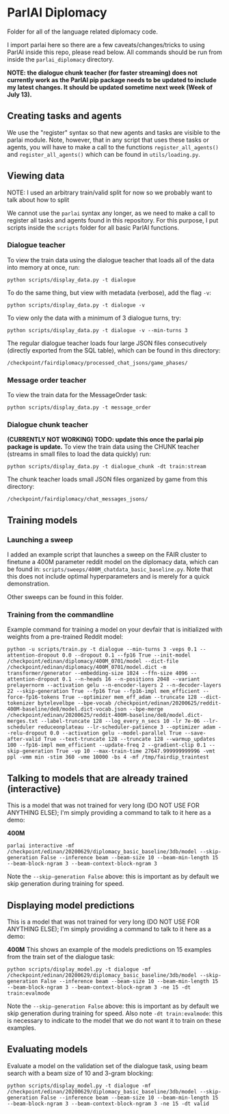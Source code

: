 # ParlAI Diplomacy

Folder for all of the language related diplomacy code.

I import parlai here so there are a few caveats/changes/tricks to using ParlAI inside this repo, please read below. All commands should be run from inside the `parlai_diplomacy` directory.

**NOTE: the dialogue chunk teacher (for faster streaming) does not currently work as the ParlAI pip package needs to be updated to include my latest changes. It should be updated sometime next week (Week of July 13).**

## Creating tasks and agents
We use the "register" syntax so that new agents and tasks are visible to the parlai module. Note, however,
that in any script that uses these tasks or agents, you will have to make a call to the functions `register_all_agents()` and `register_all_agents()` which can be found in `utils/loading.py`.


## Viewing data
NOTE: I used an arbitrary train/valid split for now so we probably want to talk about how to split

We cannot use the `parlai` syntax any longer, as we need to make a call to register all tasks and agents found in this repository. For this purpose, I put scripts inside the `scripts` folder for all basic ParlAI functions.

### Dialogue teacher

To view the train data using the dialogue teacher that loads all of the data into memory at once, run:
```
python scripts/display_data.py -t dialogue
```
To do the same thing, but view with metadata (verbose), add the flag `-v`:
```
python scripts/display_data.py -t dialogue -v
```
To view only the data with a minimum of 3 dialogue turns, try:
```
python scripts/display_data.py -t dialogue -v --min-turns 3
```

The regular dialogue teacher loads four large JSON files consecutively (directly exported from the SQL table), which can be found in this directory:
```
/checkpoint/fairdiplomacy/processed_chat_jsons/game_phases/
```

### Message order teacher
To view the train data for the MessageOrder task:
```
python scripts/display_data.py -t message_order
```

### Dialogue chunk teacher
**(CURRENTLY NOT WORKING) TODO: update this once the parlai pip package is update.**
To view the train data using the CHUNK teacher (streams in small files to load the data quickly) run:
```
python scripts/display_data.py -t dialogue_chunk -dt train:stream
```

The chunk teacher loads small JSON files organized by game from this directory:
```
/checkpoint/fairdiplomacy/chat_messages_jsons/
```

## Training models

### Launching a sweep

I added an example script that launches a sweep on the FAIR cluster to finetune a 400M parameter reddit model on the diplomacy data, which can be found in: `scripts/sweeps/400M_chatdata_basic_baseline.py`. Note that this does not include optimal hyperparameters and is merely for a quick demonstration.

Other sweeps can be found in this folder.

### Training from the commandline

Example command for training a model on your devfair that is initialized with weights from a pre-trained Reddit model:
```
python -u scripts/train.py -t dialogue --min-turns 3 -veps 0.1 --attention-dropout 0.0 --dropout 0.1 --fp16 True --init-model /checkpoint/edinan/diplomacy/400M_0701/model --dict-file /checkpoint/edinan/diplomacy/400M_0701/model.dict -m transformer/generator --embedding-size 1024 --ffn-size 4096 --attention-dropout 0.1 --n-heads 16 --n-positions 2048 --variant prelayernorm --activation gelu --n-encoder-layers 2 --n-decoder-layers 22 --skip-generation True --fp16 True --fp16-impl mem_efficient --force-fp16-tokens True --optimizer mem_eff_adam --truncate 128 --dict-tokenizer bytelevelbpe --bpe-vocab /checkpoint/edinan/20200625/reddit-400M-baseline/de8/model.dict-vocab.json --bpe-merge /checkpoint/edinan/20200625/reddit-400M-baseline/de8/model.dict-merges.txt --label-truncate 128 --log_every_n_secs 10 -lr 7e-06 --lr-scheduler reduceonplateau --lr-scheduler-patience 3 --optimizer adam --relu-dropout 0.0 --activation gelu --model-parallel True --save-after-valid True --text-truncate 128 --truncate 128 --warmup_updates 100 --fp16-impl mem_efficient --update-freq 2 --gradient-clip 0.1 --skip-generation True -vp 10 --max-train-time 27647.999999999996 -vmt ppl -vmm min -stim 360 -vme 10000 -bs 4 -mf /tmp/fairdip_traintest
```

## Talking to models that are already trained (interactive)

This is a model that was not trained for very long (DO NOT USE FOR ANYTHING ELSE); I'm simply providing a command to talk to it here as a demo:

**400M**
```
parlai interactive -mf /checkpoint/edinan/20200629/diplomacy_basic_baseline/3db/model --skip-generation False --inference beam --beam-size 10 --beam-min-length 15 --beam-block-ngram 3 --beam-context-block-ngram 3
```

Note the `--skip-generation False` above: this is important as by default we skip generation during training for speed.

## Displaying model predictions

This is a model that was not trained for very long (DO NOT USE FOR ANYTHING ELSE); I'm simply providing a command to talk to it here as a demo:

**400M**
This shows an example of the models predictions on 15 examples from the train set of the dialogue task:
```
python scripts/display_model.py -t dialogue -mf /checkpoint/edinan/20200629/diplomacy_basic_baseline/3db/model --skip-generation False --inference beam --beam-size 10 --beam-min-length 15 --beam-block-ngram 3 --beam-context-block-ngram 3 -ne 15 -dt train:evalmode
```

Note the `--skip-generation False` above: this is important as by default we skip generation during training for speed. Also note `-dt train:evalmode`: this is necessary to indicate to the model that we do not want it to train on these examples.


## Evaluating models

Evaluate a model on the validation set of the dialogue task, using beam search with a beam size of 10 and 3-gram blocking:
```
python scripts/display_model.py -t dialogue -mf /checkpoint/edinan/20200629/diplomacy_basic_baseline/3db/model --skip-generation False --inference beam --beam-size 10 --beam-min-length 15 --beam-block-ngram 3 --beam-context-block-ngram 3 -ne 15 -dt valid
```

